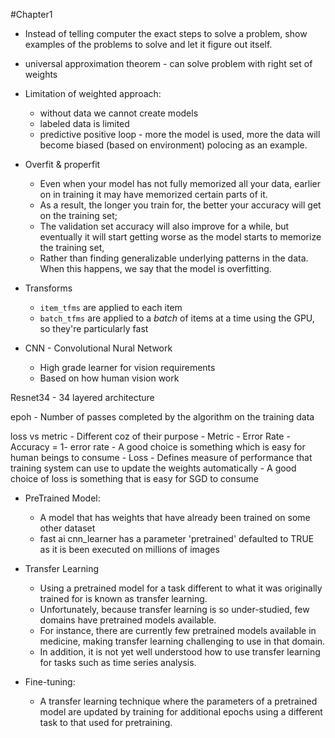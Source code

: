 #Chapter1
- Instead of telling computer the exact steps to solve a problem, show examples of the problems to solve and let it figure out itself.
- universal approximation theorem - can solve problem with right set of weights
- Limitation of weighted approach:
    - without data we cannot create models
    - labeled data is limited
    - predictive positive loop - more the model is used, more the data will become biased (based on environment) polocing as an example.

- Overfit & properfit
    - Even when your model has not fully memorized all your data, earlier on in training it may have memorized certain parts of it. 
    - As  a result, the longer you train for, the better your accuracy will get on the training set; 
    - The validation set accuracy will also improve for a while, but eventually it will start getting worse as the model starts to      memorize the training set, 
    - Rather than finding generalizable underlying patterns in the data. When this happens, we say that the model is overfitting.

- Transforms
    - `item_tfms` are applied to each item
    - `batch_tfms` are applied to a *batch* of items at a time using the GPU, so they're particularly fast

- CNN - Convolutional Nural Network 
    - High grade learner for vision requirements
    - Based on how human vision work

Resnet34
    - 34 layered architecture

epoh 
    - Number of passes completed by the algorithm on the training data

loss vs metric - Different coz of their purpose
    - Metric 
        - Error Rate
        - Accuracy = 1- error rate
        - A good choice is something which is easy for human  beings to consume
    - Loss
        - Defines measure of performance that training system can use to update the weights automatically
        - A good choice of loss is something that is easy for SGD to consume

- PreTrained Model: 
    - A model that has weights that have already been trained on some other dataset
    - fast ai cnn_learner has a parameter 'pretrained' defaulted to TRUE as it is been executed on millions of images

- Transfer Learning
    - Using a pretrained model for a task different to what it was originally trained for is known as transfer learning. 
    - Unfortunately, because transfer learning is so under-studied, few domains have pretrained models available.
    - For instance, there are currently few pretrained models available in medicine, making transfer learning challenging to use in that domain. 
    - In addition, it is not yet well understood how to use transfer learning for tasks such as time series analysis.

- Fine-tuning: 
    - A transfer learning technique where the parameters of a pretrained model are updated by training for additional epochs using a different task to that used for pretraining.
